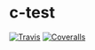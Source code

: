 c-test
======

[![Travis](https://img.shields.io/travis/chdemko/c-test.svg)](http://travis-ci.org/chdemko/c-test)
[![Coveralls](https://img.shields.io/coveralls/chdemko/c-test.svg)](https://coveralls.io/r/chdemko/c-test?branch=master)

